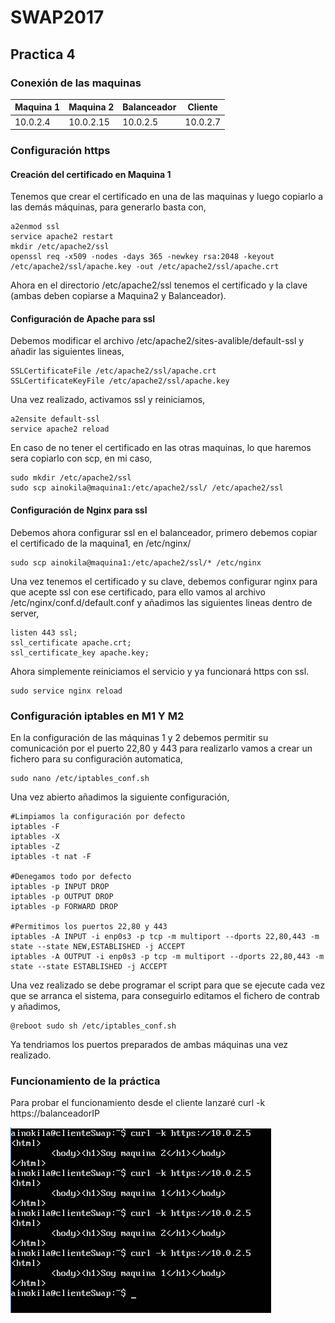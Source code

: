 # SWAP2017
## Practica 4

### Conexión de las maquinas

| Maquina 1  | Maquina 2  | Balanceador | Cliente     |
| ---------- | ---------- | ----------- | ----------- |
| 10.0.2.4   | 10.0.2.15  |  10.0.2.5   |  10.0.2.7   |

### Configuración https

#### Creación del certificado en Maquina 1

Tenemos que crear el certificado en una de las maquinas y luego copiarlo a las demás máquinas, para generarlo basta con,

    a2enmod ssl
    service apache2 restart
    mkdir /etc/apache2/ssl
    openssl req -x509 -nodes -days 365 -newkey rsa:2048 -keyout /etc/apache2/ssl/apache.key -out /etc/apache2/ssl/apache.crt

Ahora en el directorio /etc/apache2/ssl tenemos el certificado y la clave (ambas deben copiarse a Maquina2 y Balanceador).

#### Configuración de Apache para ssl

Debemos modificar el archivo /etc/apache2/sites-avalible/default-ssl y añadir las siguientes lineas,

    SSLCertificateFile /etc/apache2/ssl/apache.crt
    SSLCertificateKeyFile /etc/apache2/ssl/apache.key

Una vez realizado, activamos ssl y reiniciamos,

    a2ensite default-ssl
    service apache2 reload

En caso de no tener el certificado en las otras maquinas, lo que haremos sera copiarlo con scp, en mi caso,

    sudo mkdir /etc/apache2/ssl
    sudo scp ainokila@maquina1:/etc/apache2/ssl/ /etc/apache2/ssl

#### Configuración de Nginx para ssl

Debemos ahora configurar ssl en el balanceador, primero debemos copiar el certificado de la maquina1, en /etc/nginx/

    sudo scp ainokila@maquina1:/etc/apache2/ssl/* /etc/nginx

Una vez tenemos el certificado y su clave, debemos configurar nginx para que acepte ssl con ese certificado, para ello vamos al archivo
/etc/nginx/conf.d/default.conf y añadimos las siguientes lineas dentro de server,

    listen 443 ssl;
    ssl_certificate apache.crt;
    ssl_certificate_key apache.key;

Ahora simplemente reiniciamos el servicio y ya funcionará https con ssl.

    sudo service nginx reload



### Configuración iptables en M1 Y M2

En la configuración de las máquinas 1 y 2 debemos permitir su comunicación por el puerto 22,80 y 443 para realizarlo vamos a crear un fichero para su configuración automatica,

    sudo nano /etc/iptables_conf.sh

Una vez abierto añadimos la siguiente configuración,

    #Limpiamos la configuración por defecto
    iptables -F
    iptables -X
    iptables -Z
    iptables -t nat -F

    #Denegamos todo por defecto
    iptables -p INPUT DROP
    iptables -p OUTPUT DROP
    iptables -p FORWARD DROP

    #Permitimos los puertos 22,80 y 443
    iptables -A INPUT -i enp0s3 -p tcp -m multiport --dports 22,80,443 -m state --state NEW,ESTABLISHED -j ACCEPT
    iptables -A OUTPUT -i enp0s3 -p tcp -m multiport --dports 22,80,443 -m state --state ESTABLISHED -j ACCEPT

Una vez realizado se debe programar el script para que se ejecute cada vez que se arranca el sistema, para conseguirlo editamos el fichero de contrab y añadimos,

    @reboot sudo sh /etc/iptables_conf.sh

Ya tendriamos los puertos preparados de ambas máquinas una vez realizado.

### Funcionamiento de la práctica

Para probar el funcionamiento desde el cliente lanzaré curl -k https://balanceadorIP

![https ok](img/ssl.PNG)
